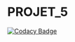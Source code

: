 # PROJET_5
[![Codacy Badge](https://app.codacy.com/project/badge/Grade/1943af586f4b4f01bda91a7682b04df3)](https://app.codacy.com/gh/HugoAloche/PROJET_5/dashboard?utm_source=gh&utm_medium=referral&utm_content=&utm_campaign=Badge_grade)
